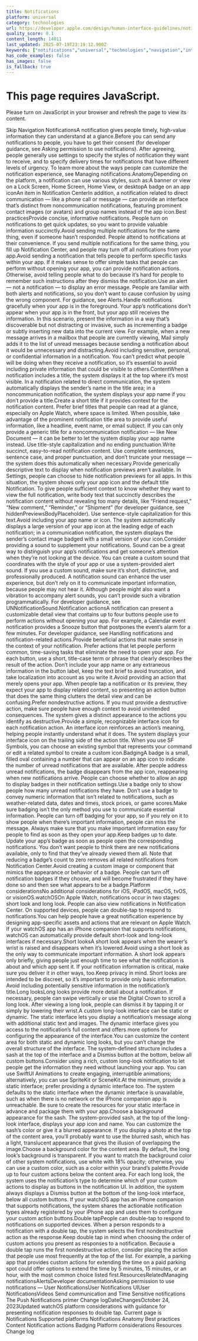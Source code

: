 ```yaml
---
title: Notifications
platform: universal
category: technologies
url: https://developer.apple.com/design/human-interface-guidelines/notifications
quality_score: 0.1
content_length: 14011
last_updated: 2025-07-19T23:19:12.900Z
keywords: ["notifications","universal","technologies","navigation","interface","images","system","buttons","color"]
has_code_examples: false
has_images: false
is_fallback: true
---
```


# This page requires JavaScript.

Please turn on JavaScript in your browser and refresh the page to view its content.

Skip Navigation NotificationsA notification gives people timely, high-value information they can understand at a glance.Before you can send any notifications to people, you have to get their consent (for developer guidance, see Asking permission to use notifications). After agreeing, people generally use settings to specify the styles of notification they want to receive, and to specify delivery times for notifications that have different levels of urgency. To learn more about the ways people can customize the notification experience, see Managing notifications.AnatomyDepending on the platform, a notification can use various styles, such as:A banner or view on a Lock Screen, Home Screen, Home View, or desktopA badge on an app iconAn item in Notification CenterIn addition, a notification related to direct communication — like a phone call or message — can provide an interface that’s distinct from noncommunication notifications, featuring prominent contact images (or avatars) and group names instead of the app icon.Best practicesProvide concise, informative notifications. People turn on notifications to get quick updates, so you want to provide valuable information succinctly.Avoid sending multiple notifications for the same thing, even if someone hasn’t responded. People attend to notifications at their convenience. If you send multiple notifications for the same thing, you fill up Notification Center, and people may turn off all notifications from your app.Avoid sending a notification that tells people to perform specific tasks within your app. If it makes sense to offer simple tasks that people can perform without opening your app, you can provide notification actions. Otherwise, avoid telling people what to do because it’s hard for people to remember such instructions after they dismiss the notification.Use an alert — not a notification — to display an error message. People are familiar with both alerts and notifications, so you don’t want to cause confusion by using the wrong component. For guidance, see Alerts.Handle notifications gracefully when your app is in the foreground. Your app’s notifications don’t appear when your app is in the front, but your app still receives the information. In this scenario, present the information in a way that’s discoverable but not distracting or invasive, such as incrementing a badge or subtly inserting new data into the current view. For example, when a new message arrives in a mailbox that people are currently viewing, Mail simply adds it to the list of unread messages because sending a notification about it would be unnecessary and distracting.Avoid including sensitive, personal, or confidential information in a notification. You can’t predict what people will be doing when they receive a notification, so it’s essential to avoid including private information that could be visible to others.ContentWhen a notification includes a title, the system displays it at the top where it’s most visible. In a notification related to direct communication, the system automatically displays the sender’s name in the title area; in a noncommunication notification, the system displays your app name if you don’t provide a title.Create a short title if it provides context for the notification content. Prefer brief titles that people can read at a glance, especially on Apple Watch, where space is limited. When possible, take advantage of the prominent notification title area to provide useful information, like a headline, event name, or email subject. If you can only provide a generic title for a noncommunication notification — like New Document — it can be better to let the system display your app name instead. Use title-style capitalization and no ending punctuation.Write succinct, easy-to-read notification content. Use complete sentences, sentence case, and proper punctuation, and don’t truncate your message — the system does this automatically when necessary.Provide generically descriptive text to display when notification previews aren’t available. In Settings, people can choose to hide notification previews for all apps. In this situation, the system shows only your app icon and the default title Notification. To give people sufficient context to know whether they want to view the full notification, write body text that succinctly describes the notification content without revealing too many details, like “Friend request,” “New comment,” “Reminder,” or “Shipment” (for developer guidance, see hiddenPreviewsBodyPlaceholder). Use sentence-style capitalization for this text.Avoid including your app name or icon. The system automatically displays a large version of your app icon at the leading edge of each notification; in a communication notification, the system displays the sender’s contact image badged with a small version of your icon.Consider providing a sound to supplement your notifications. Sound can be a great way to distinguish your app’s notifications and get someone’s attention when they’re not looking at the device. You can create a custom sound that coordinates with the style of your app or use a system-provided alert sound. If you use a custom sound, make sure it’s short, distinctive, and professionally produced. A notification sound can enhance the user experience, but don’t rely on it to communicate important information, because people may not hear it. Although people might also want a vibration to accompany alert sounds, you can’t provide such a vibration programmatically. For developer guidance, see UNNotificationSound.Notification actionsA notification can present a customizable detail view that contains up to four buttons people use to perform actions without opening your app. For example, a Calendar event notification provides a Snooze button that postpones the event’s alarm for a few minutes. For developer guidance, see Handling notifications and notification-related actions.Provide beneficial actions that make sense in the context of your notification. Prefer actions that let people perform common, time-saving tasks that eliminate the need to open your app. For each button, use a short, title-case term or phrase that clearly describes the result of the action. Don’t include your app name or any extraneous information in the button label, keep the text brief to avoid truncation, and take localization into account as you write it.Avoid providing an action that merely opens your app. When people tap a notification or its preview, they expect your app to display related content, so presenting an action button that does the same thing clutters the detail view and can be confusing.Prefer nondestructive actions. If you must provide a destructive action, make sure people have enough context to avoid unintended consequences. The system gives a distinct appearance to the actions you identify as destructive.Provide a simple, recognizable interface icon for each notification action. An interface icon reinforces an action’s meaning, helping people instantly understand what it does. The system displays your interface icon on the trailing side of the action title. When you use SF Symbols, you can choose an existing symbol that represents your command or edit a related symbol to create a custom icon.BadgingA badge is a small, filled oval containing a number that can appear on an app icon to indicate the number of unread notifications that are available. After people address unread notifications, the badge disappears from the app icon, reappearing when new notifications arrive. People can choose whether to allow an app to display badges in their notification settings.Use a badge only to show people how many unread notifications they have. Don’t use a badge to convey numeric information that isn’t related to notifications, such as weather-related data, dates and times, stock prices, or game scores.Make sure badging isn’t the only method you use to communicate essential information. People can turn off badging for your app, so if you rely on it to show people when there’s important information, people can miss the message. Always make sure that you make important information easy for people to find as soon as they open your app.Keep badges up to date. Update your app’s badge as soon as people open the corresponding notifications. You don’t want people to think there are new notifications available, only to find that they’ve already viewed them all. Note that reducing a badge’s count to zero removes all related notifications from Notification Center.Avoid creating a custom image or component that mimics the appearance or behavior of a badge. People can turn off notification badges if they choose, and will become frustrated if they have done so and then see what appears to be a badge.Platform considerationsNo additional considerations for iOS, iPadOS, macOS, tvOS, or visionOS.watchOSOn Apple Watch, notifications occur in two stages: short look and long look. People can also view notifications in Notification Center. On supported devices, people can double-tap to respond to notifications.You can help people have a great notification experience by designing app-specific assets and actions that are relevant on Apple Watch. If your watchOS app has an iPhone companion that supports notifications, watchOS can automatically provide default short-look and long-look interfaces if necessary.Short looksA short look appears when the wearer’s wrist is raised and disappears when it’s lowered.Avoid using a short look as the only way to communicate important information. A short look appears only briefly, giving people just enough time to see what the notification is about and which app sent it. If your notification information is critical, make sure you deliver it in other ways, too.Keep privacy in mind. Short looks are intended to be discreet, so it’s important to provide only basic information. Avoid including potentially sensitive information in the notification’s title.Long looksLong looks provide more detail about a notification. If necessary, people can swipe vertically or use the Digital Crown to scroll a long look. After viewing a long look, people can dismiss it by tapping it or simply by lowering their wrist.A custom long-look interface can be static or dynamic. The static interface lets you display a notification’s message along with additional static text and images. The dynamic interface gives you access to the notification’s full content and offers more options for configuring the appearance of the interface.You can customize the content area for both static and dynamic long looks, but you can’t change the overall structure of the interface. The system-defined structure includes a sash at the top of the interface and a Dismiss button at the bottom, below all custom buttons.Consider using a rich, custom long-look notification to let people get the information they need without launching your app. You can use SwiftUI Animations to create engaging, interruptible animations; alternatively, you can use SpriteKit or SceneKit.At the minimum, provide a static interface; prefer providing a dynamic interface too. The system defaults to the static interface when the dynamic interface is unavailable, such as when there is no network or the iPhone companion app is unreachable. Be sure to create the resources for your static interface in advance and package them with your app.Choose a background appearance for the sash. The system-provided sash, at the top of the long-look interface, displays your app icon and name. You can customize the sash’s color or give it a blurred appearance. If you display a photo at the top of the content area, you’ll probably want to use the blurred sash, which has a light, translucent appearance that gives the illusion of overlapping the image.Choose a background color for the content area. By default, the long look’s background is transparent. If you want to match the background color of other system notifications, use white with 18% opacity; otherwise, you can use a custom color, such as a color within your brand’s palette.Provide up to four custom actions below the content area. For each long look, the system uses the notification’s type to determine which of your custom actions to display as buttons in the notification UI. In addition, the system always displays a Dismiss button at the bottom of the long-look interface, below all custom buttons. If your watchOS app has an iPhone companion that supports notifications, the system shares the actionable notification types already registered by your iPhone app and uses them to configure your custom action buttons.Double tapPeople can double-tap to respond to notifications on supported devices. When a person responds to a notification with a double tap, the system selects the first nondestructive action as the response.Keep double tap in mind when choosing the order of custom actions you present as responses to a notification. Because a double tap runs the first nondestructive action, consider placing the action that people use most frequently at the top of the list. For example, a parking app that provides custom actions for extending the time on a paid parking spot could offer options to extend the time by 5 minutes, 15 minutes, or an hour, with the most common choice listed first.ResourcesRelatedManaging notificationsAlertsDeveloper documentationAsking permission to use notifications — User NotificationsUser Notifications UIUser NotificationsVideos Send communication and Time Sensitive notifications The Push Notifications primer Change logDateChangesOctober 24, 2023Updated watchOS platform considerations with guidance for presenting notification responses to double tap. Current page is Notifications Supported platforms Notifications Anatomy Best practices Content Notification actions Badging Platform considerations Resources Change log